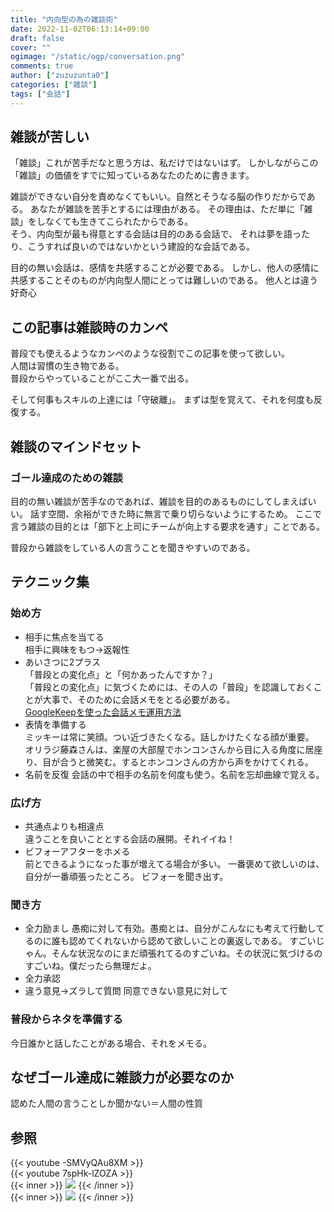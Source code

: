```yaml
---
title: "内向型の為の雑談術"
date: 2022-11-02T06:13:14+09:00
draft: false
cover: ""
ogimage: "/static/ogp/conversation.png"
comments: true
author: ["zuzuzunta0"]
categories: ["雑談"]
tags: ["会話"]
---
```


<!----------------------- ↓記事設計↓ ----------------------->


  <!-- 伝えたいこと -->
<!-- 雑談の型 -->
  <!-- ①掛け合わせ3つの狙うキーワード -->
  <!-- 雑談 内向型 組織  -->
  <!-- ②読者像 -->
  <!-- 内向型の男性 雑談が苦手 でも人の上にたつ立場になって雑談の必要性をヒシヒシと感じている -->
  <!-- ③読者の悩み -->

  <!-- ④悩みが解決する条件 -->

  <!-- ⑤悩みの解決策 -->

  <!-- ⑥記事を読むメリット -->

  <!-- ⑦記事の信頼性 -->


<!----------------------- ↑記事設計↑ ----------------------->


<!----------------------- ↓記事内容↓ ----------------------->

  <!---- ↓リード文↓ ---->
   <!-- この記事を読む人の悩みに共感する -->
  ## 雑談が苦しい
  「雑談」これが苦手だなと思う方は、私だけではないはず。
  しかしながらこの「雑談」の価値をすでに知っているあなたのために書きます。  

  雑談ができない自分を責めなくてもいい。自然とそうなる脳の作りだからである。
  あなたが雑談を苦手とするには理由がある。
  その理由は、ただ単に「雑談」をしなくても生きてこられたからである。  
  そう、内向型が最も得意とする会話は目的のある会話で、
  それは夢を語ったり、こうすれば良いのではないかという建設的な会話である。  
  
  目的の無い会話は、感情を共感することが必要である。
  しかし、他人の感情に共感することそのものが内向型人間にとっては難しいのである。
  他人とは違う好奇心
   <!-- この記事を読むことで何を得られるか、どんな価値が生まれるか -->
## この記事は雑談時のカンペ
普段でも使えるようなカンペのような役割でこの記事を使って欲しい。  
人間は習慣の生き物である。  
普段からやっていることがここ大一番で出る。  

そして何事もスキルの上達には「守破離」。
まずは型を覚えて、それを何度も反復する。
   <!-- この記事の根拠または信頼性 -->
  <!---- ↑リード文↑ ---->


  <!---- ↓本文↓ ---->
   <!-- 解決策 -->
## 雑談のマインドセット
  ### ゴール達成のための雑談
  目的の無い雑談が苦手なのであれば、雑談を目的のあるものにしてしまえばいい。
  話す空間、余裕ができた時に無言で乗り切らないようにするため。
  ここで言う雑談の目的とは「部下と上司にチームが向上する要求を通す」ことである。

  普段から雑談をしている人の言うことを聞きやすいのである。


   <!-- 具体例 -->
## テクニック集
### 始め方
- 相手に焦点を当てる  
相手に興味をもつ→返報性
- あいさつに2プラス  
「普段との変化点」と「何かあったんですか？」  
「普段との変化点」に気づくためには、その人の「普段」を認識しておくことが大事で、そのために会話メモをとる必要がある。  
[GoogleKeepを使った会話メモ運用方法](https://zunta.blog/)
- 表情を準備する  
ミッキーは常に笑顔。つい近づきたくなる。話しかけたくなる顔が重要。  
オリラジ藤森さんは、楽屋の大部屋でホンコンさんから目に入る角度に居座り、目が合うと微笑む。するとホンコンさんの方から声をかけてくれる。  
- 名前を反復 
会話の中で相手の名前を何度も使う。名前を忘却曲線で覚える。
### 広げ方  
- 共通点よりも相違点  
違うことを良いこととする会話の展開。それイイね！  
- ビフォーアフターをホメる  
前とできるようになった事が増えてる場合が多い。
一番褒めて欲しいのは、自分が一番頑張ったところ。
ビフォーを聞き出す。
### 聞き方
- 全力励まし
愚痴に対して有効。愚痴とは、自分がこんなにも考えて行動してるのに誰も認めてくれないから認めて欲しいことの裏返しである。
すごいじゃん。そんな状況なのにまだ頑張れてるのすごいね。その状況に気づけるのすごいね。僕だったら無理だよ。
- 全力承認
- 違う意見→ズラして質問
同意できない意見に対して

### 普段からネタを準備する
今日誰かと話したことがある場合、それをメモる。
   <!-- 理由 -->
## なぜゴール達成に雑談力が必要なのか
認めた人間の言うことしか聞かない＝人間の性質

   <!-- 反論への理解 -->

   <!-- 再度、主張 -->
   
   
   ## 参照
   {{< youtube -SMVyQAu8XM >}}  
   {{< youtube 7spHk-lZOZA >}}  
   {{< inner >}}
   <a href="https://www.amazon.co.jp/%E8%B6%85%E9%9B%91%E8%AB%87%E5%8A%9B-%E4%BA%BA%E3%81%A5%E3%81%8D%E3%81%82%E3%81%84%E3%81%8C%E3%83%A9%E3%82%AF%E3%81%AB%E3%81%AA%E3%82%8B-%E8%AA%B0%E3%81%A8%E3%81%A7%E3%82%82%E4%BF%A1%E9%A0%BC%E9%96%A2%E4%BF%82%E3%81%8C%E7%AF%89%E3%81%91%E3%82%8B-%E4%BA%94%E7%99%BE%E7%94%B0%E9%81%94%E6%88%90-ebook/dp/B0831D258M?&linkCode=li3&tag=koheishimizu-22&linkId=9505c0365127558e595a37f55208f7fc&language=ja_JP&ref_=as_li_ss_il" target="_blank"><img border="0" src="//ws-fe.amazon-adsystem.com/widgets/q?_encoding=UTF8&ASIN=B0831D258M&Format=_SL250_&ID=AsinImage&MarketPlace=JP&ServiceVersion=20070822&WS=1&tag=koheishimizu-22&language=ja_JP" ></a><img src="https://ir-jp.amazon-adsystem.com/e/ir?t=koheishimizu-22&language=ja_JP&l=li3&o=9&a=B0831D258M" width="1" height="1" border="0" alt="" style="border:none !important; margin:0px !important;" />
   {{< /inner >}}  
   {{< inner >}}
   <a href="https://www.amazon.co.jp/%E5%86%85%E5%90%91%E5%9E%8B%E3%81%AE%E7%94%9F%E3%81%8D%E6%96%B9%E6%88%A6%E7%95%A5%E2%80%95%E3%80%8C%E7%A4%BE%E4%BC%9A%E3%81%8B%E3%82%89%E5%87%BA%E3%81%A6%E3%80%81%E5%A2%83%E5%9C%B0%E3%82%92%E9%96%8B%E6%8B%93%E3%81%99%E3%82%8B%E3%80%8D%E3%81%A8%E3%81%84%E3%81%86%E7%94%9F%E3%81%8D%E6%96%B9%E6%8F%90%E6%A1%88-%E4%B8%AD%E6%9D%91%E3%81%82%E3%82%84%E3%81%88%E3%82%82%E3%82%93-ebook/dp/B07777MYZX?&linkCode=li3&tag=koheishimizu-22&linkId=1948abf3c65cabdbbfeaa357c7eae9c8&language=ja_JP&ref_=as_li_ss_il" target="_blank"><img border="0" src="//ws-fe.amazon-adsystem.com/widgets/q?_encoding=UTF8&ASIN=B07777MYZX&Format=_SL250_&ID=AsinImage&MarketPlace=JP&ServiceVersion=20070822&WS=1&tag=koheishimizu-22&language=ja_JP" ></a><img src="https://ir-jp.amazon-adsystem.com/e/ir?t=koheishimizu-22&language=ja_JP&l=li3&o=9&a=B07777MYZX" width="1" height="1" border="0" alt="" style="border:none !important; margin:0px !important;" />
   {{< /inner >}}
  <!---- ↑本文↑ ---->

<!----------------------- ↑記事内容↑ ----------------------->